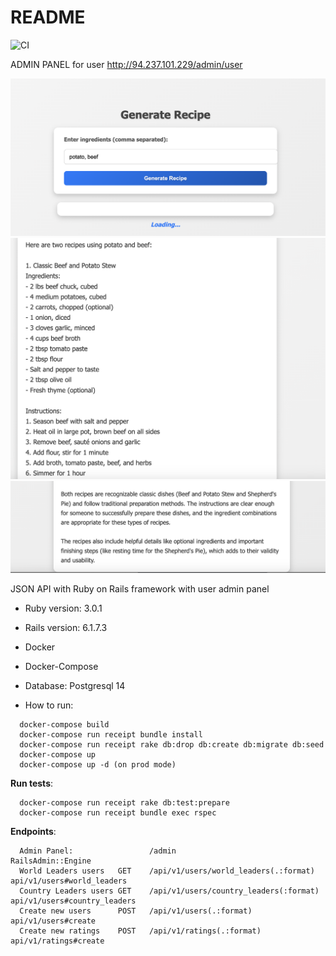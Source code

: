# README

![CI](https://github.com/olegsta/receipt_test/actions/workflows/code-style.yml/badge.svg)

ADMIN PANEL for user http://94.237.101.229/admin/user

<p>
  <img src="https://github.com/olegsta/receipt_test/blob/master/public/1.png" width="600" title="hover text">
  <img src="https://github.com/olegsta/receipt_test/blob/master/public/2.png" width="600" alt="accessibility text">
  <img src="https://github.com/olegsta/receipt_test/blob/master/public/3.png" width="600" alt="accessibility text">
</p>

JSON API with Ruby on Rails framework with user admin panel

* Ruby version: 3.0.1
* Rails version: 6.1.7.3
* Docker
* Docker-Compose
* Database: Postgresql 14


* How to run:
```
  docker-compose build
  docker-compose run receipt bundle install
  docker-compose run receipt rake db:drop db:create db:migrate db:seed
  docker-compose up
  docker-compose up -d (on prod mode)
```

<b>Run tests</b>: <br>
```
  docker-compose run receipt rake db:test:prepare
  docker-compose run receipt bundle exec rspec
```

<b>Endpoints</b>: <br>
```
  Admin Panel:                 /admin                                      RailsAdmin::Engine
  World Leaders users   GET    /api/v1/users/world_leaders(.:format)       api/v1/users#world_leaders
  Country Leaders users GET    /api/v1/users/country_leaders(:format)      api/v1/users#country_leaders
  Create new users      POST   /api/v1/users(.:format)                     api/v1/users#create                  
  Create new ratings    POST   /api/v1/ratings(.:format)                   api/v1/ratings#create     
```